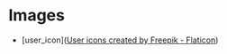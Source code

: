# Images

- [user_icon](<a href="https://www.flaticon.com/free-icons/user" title="user icons">User icons created by Freepik - Flaticon</a>)
